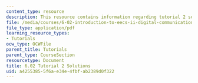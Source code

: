 ```yaml
---
content_type: resource
description: This resource contains information regarding tutorial 2 solutions.
file: /media/courses/6-02-introduction-to-eecs-ii-digital-communication-systems-fall-2012/a42553855f6ae34e4fbfab2389d0f322_MIT6_02F12_tutor02_sol.pdf
file_type: application/pdf
learning_resource_types:
- Tutorials
ocw_type: OCWFile
parent_title: Tutorials
parent_type: CourseSection
resourcetype: Document
title: 6.02 Tutorial 2 Solutions
uid: a4255385-5f6a-e34e-4fbf-ab2389d0f322
---
```

